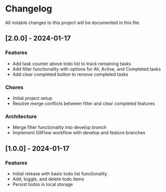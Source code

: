 # Changelog

All notable changes to this project will be documented in this file.

## [2.0.0] - 2024-01-17

### Features

- Add task counter above todo list to track remaining tasks
- Add filter functionality with options for All, Active, and Completed tasks
- Add clear completed button to remove completed tasks

### Chores

- Initial project setup
- Resolve merge conflicts between filter and clear completed features

### Architecture

- Merge filter functionality into develop branch
- Implement GitFlow workflow with develop and feature branches

## [1.0.0] - 2024-01-17

### Features

- Initial release with basic todo list functionality
- Add, toggle, and delete todo items
- Persist todos in local storage
